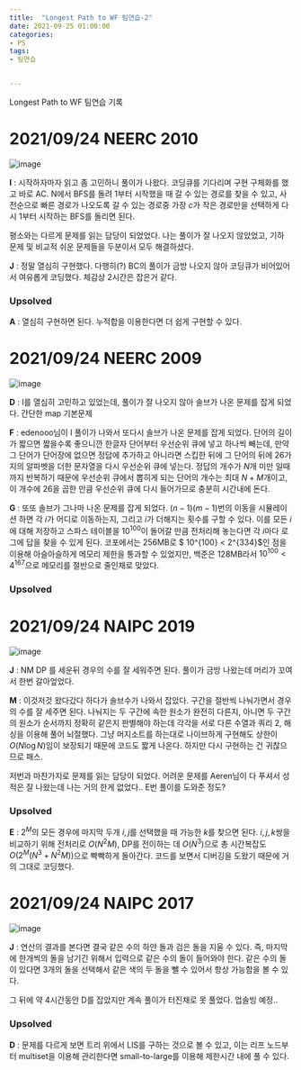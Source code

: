 ```yaml
---
title:  "Longest Path to WF 팀연습-2"
date: 2021-09-25 01:00:00
categories: 
- PS
tags:
- 팀연습


---
```






Longest Path to WF 팀연습 기록





# 2021/09/24 NEERC 2010

![image](https://user-images.githubusercontent.com/51346964/134753258-4faecc90-2b28-4923-9a68-2fb02db1a7a7.png)

**I** : 시작하자마자 읽고 좀 고민하니 풀이가 나왔다. 코딩큐를 기다리며 구현 구체화를 했고 바로 AC. N에서 BFS를 돌려 1부터 시작했을 때 갈 수 있는 경로를 찾을 수 있고, 사전순으로 빠른 경로가 나오도록 갈 수 있는 경로중 가장 $c$가 작은 경로만을 선택하게 다시 1부터 시작하는 BFS를 돌리면 된다.

평소와는 다르게 문제를 읽는 담당이 되었었다. 나는 풀이가 잘 나오지 않았었고, 기하 문제 및 비교적 쉬운 문제들을 두분이서 모두 해결하셨다.

**J** : 정말 열심히 구현했다. 다행히(?) BC의 풀이가 금방 나오지 않아 코딩큐가 비어있어서 여유롭게 코딩했다. 체감상 2시간은 잡은거 같다.

### Upsolved

**A** : 열심히 구현하면 된다. 누적합을 이용한다면 더 쉽게 구현할 수 있다.





# 2021/09/24 NEERC 2009

![image](https://user-images.githubusercontent.com/51346964/134751396-c4b948f2-27b0-41c6-b78a-7fd6b1057794.png)



**D** : I를 열심히 고민하고 있었는데, 풀이가 잘 나오지 않아 솔브가 나온 문제를 잡게 되었다. 간단한 map 기본문제

**F** : edenooo님이 I 풀이가 나와서 또다시 솔브가 나온 문제를 잡게 되었다. 단어의 길이가 짧으면 짧을수록 좋으니깐 한글자 단어부터 우선순위 큐에 넣고 하나씩 빼는데, 만약 그 단어가 단어장에 없으면 정답에 추가하고 아니라면 스킵한 뒤에 그 단어의 뒤에 26가지의 알파벳을 더한 문자열을 다시 우선순위 큐에 넣는다. 정답의 개수가 $N$개 미만 일때까지 반복하기 때문에 우선순위 큐에서 뽑히게 되는 단어의 개수는 최대 $N+M$개이고, 이 개수에 $26$을 곱한 만큼 우선순위 큐에 다시 들어가므로 충분히 시간내에 돈다.

**G** : 또또 솔브가 그나마 나온 문제를 잡게 되었다. $(n-1)(m-1)$번의 이동을 시뮬레이션 하면 각 $i$가 어디로 이동하는지, 그리고 $i$가 더해지는 횟수를 구할 수 있다. 이를 모든 $i$에 대해 저장하고 스파스 테이블을 $10^{100}$이 돌어갈 만큼 전처리해 놓는다면 각 $i$마다 로그에 답을 찾을 수 있게 된다. 코포에서는 256MB로 $ 10^{100} < 2^{334}$인 점을 이용해 아슬아슬하게 메모리 제한을 통과할 수 있었지만, 백준은 128MB라서 $10^{100} < 4^{167}$으로 메모리를 절반으로 줄인채로 맞았다.

### Upsolved



# 2021/09/24 NAIPC 2019

![image](https://user-images.githubusercontent.com/51346964/134815266-0268f032-a5b3-48d2-8ce2-b810400edb6e.png)

**J** : NM DP 를 세운뒤 경우의 수를 잘 세워주면 된다. 풀이가 금방 나왔는데 머리가 꼬여서 한번 갈아엎었다.

**M** : 이것저것 왔다갔다 하다가 솔브수가 나와서 잡았다. 구간을 절반씩 나눠가면서 경우의 수를 잘 세주면 된다. 나눠지는 두 구간에 속한 원소가 완전히 다른지, 아니면 두 구간의 원소가 순서까지 정확히 같은지 판별해야 하는데 각각을 서로 다른 수열과 쿼리 2, 해싱을 이용해 풀어 뇌절했다. 그냥 머지소트를 하는대로 나이브하게 구현해도 상한이 $O(N \log N)$임이 보장되기 때문에 코드도 짧게 나온다. 하지만 다시 구현하는 건 귀찮으므로 패스.

저번과 마찬가지로 문제를 읽는 담당이 되었다. 어려운 문제를 Aeren님이 다 푸셔서 성적은 잘 나왔는데 나는 거의 한게 없었다.. E번 풀이를 도와준 정도?

### Upsolved

**E** : $2^M$의 모든 경우에 마지막 두개 $i,j$를 선택했을 때 가능한 $k$를 찾으면 된다. $i,j,k$쌍을 비교하기 위해 전처리로 $O(N^2M)$, DP를 전이하는 데 $O(N^3)$으로 총 시간복잡도 $O(2^M(N^3+N^2M))$으로 빡빡하게 돌아간다. 코드를 보면서 디버깅을 도왔기 때문에 거의 그대로 코딩했다.





# 2021/09/24 NAIPC 2017

![image](https://user-images.githubusercontent.com/51346964/135374626-fd246c58-a32f-414f-b4d2-789f38ec52c2.png)

**J** : 연산의 결과를 본다면 결국 같은 수의 하얀 돌과 검은 돌을 지울 수 있다. 즉, 마지막에 한개씩의 돌을 남기긴 위해서 입력으로 같은 수의 돌이 들어와야 한다. 같은 수의 돌이 있다면 3개의 돌을 선택해서 같은 색의 두 돌을 뺄 수 있어서 항상 가능함을 볼 수 있다.

그 뒤에 약 4시간동안 D를 잡았지만 계속 풀이가 터진채로 못 풀었다. 업솔빙 예정.. 

### Upsolved

**D** : 문제를 다르게 보면 트리 위에서 LIS를 구하는 것으로 볼 수 있고, 이는 리프 노드부터 multiset을 이용해 관리한다면 small-to-large를 이용해 제한시간 내에 풀 수 있다.
